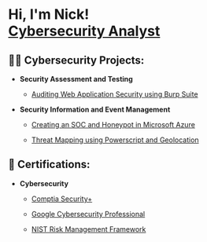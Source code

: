 <h1>Hi, I'm Nick! 
  <br/><a href="https://www.linkedin.com/in/nk-nava">Cybersecurity Analyst</a>

<h2>👨‍💻 Cybersecurity Projects:</h2>

- <b>Security Assessment and Testing</b>

  - [Auditing Web Application Security using Burp Suite](https://github.com/nicknava1/Burp-Suite)

- <b>Security Information and Event Management</b>

  - [Creating an SOC and Honeypot in Microsoft Azure](https://github.com/nicknava1/Soc-Honeypot)
 
  - [Threat Mapping using Powerscript and Geolocation](https://github.com/nicknava1/Soc-Honeypot)
    
<h2>📜 Certifications:</h2>

- <b>Cybersecurity</b>

  - [Comptia Security+](https://github.com/nicknava1/Certifications/blob/main/CompTIA%20Security%2B%20ce%20certificate.pdf)
    
  - [Google Cybersecurity Professional](https://github.com/nicknava1/Certifications/blob/main/Google%20Cybersecurity%20Professional.pdf)
    
  - [NIST Risk Management Framework](https://github.com/nicknava1/Certifications/blob/main/NIST%20RMF.pdf)
